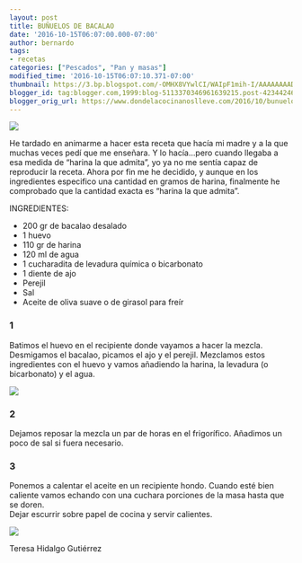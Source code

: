 ```yaml
---
layout: post
title: BUÑUELOS DE BACALAO
date: '2016-10-15T06:07:00.000-07:00'
author: bernardo
tags:
- recetas
categories: ["Pescados", "Pan y masas"]
modified_time: '2016-10-15T06:07:10.371-07:00'
thumbnail: https://3.bp.blogspot.com/-OMHX8VYwlCI/WAIpF1mih-I/AAAAAAAADD0/IzxImQjox_4McXMfdhRjcI6wDGTohvyMwCLcB/s72-c/03.JPG
blogger_id: tag:blogger.com,1999:blog-5113370346961639215.post-4234424626563435769
blogger_orig_url: https://www.dondelacocinanoslleve.com/2016/10/bunuelos-de-bacalao.html
---
```


![](https://3.bp.blogspot.com/-OMHX8VYwlCI/WAIpF1mih-I/AAAAAAAADD0/IzxImQjox_4McXMfdhRjcI6wDGTohvyMwCLcB/s400/03.JPG)

  
He tardado en animarme a hacer esta receta que hacía mi madre y a la que muchas veces pedí que me enseñara. Y lo hacía…pero cuando llegaba a esa medida de “harina la que admita”, yo ya no me sentía capaz de reproducir la receta. Ahora por fin me he decidido, y aunque en los ingredientes especifico una cantidad en gramos de harina, finalmente he comprobado  que la cantidad exacta es “harina la que admita”.  

INGREDIENTES:
* 200 gr de bacalao desalado
* 1 huevo
* 110 gr de harina
* 120 ml de agua
* 1 cucharadita de levadura química o bicarbonato
* 1 diente de ajo
* Perejil 
* Sal
* Aceite de oliva suave o de girasol para freír  

### 1

Batimos el huevo en el recipiente donde vayamos a hacer la mezcla. Desmigamos el bacalao, picamos el ajo y el perejil. Mezclamos estos ingredientes con el huevo y vamos añadiendo la harina, la levadura (o bicarbonato) y el agua.  

![](https://1.bp.blogspot.com/-KMyXJfVoIDw/WAIpdYMktpI/AAAAAAAADD4/x3L-jlAdMZ8Gvgh8-2lklvL_awPvC6QPQCLcB/s320/01.JPG)

 

### 2

Dejamos reposar la mezcla un par de horas en el frigorífico. Añadimos un poco de sal si fuera necesario.  
  

### 3

Ponemos a calentar el aceite en un recipiente hondo. Cuando esté bien caliente vamos echando con una cuchara porciones de la masa hasta que se doren.  
Dejar escurrir sobre papel de cocina y servir calientes.  

![](https://2.bp.blogspot.com/-ylZNv9ybNOA/WAIpvPWhsCI/AAAAAAAADD8/hvYn0ZF1hWUfGYR1iywnnIBf1HJy14WkACLcB/s320/02.JPG)

  
Teresa Hidalgo Gutiérrez
